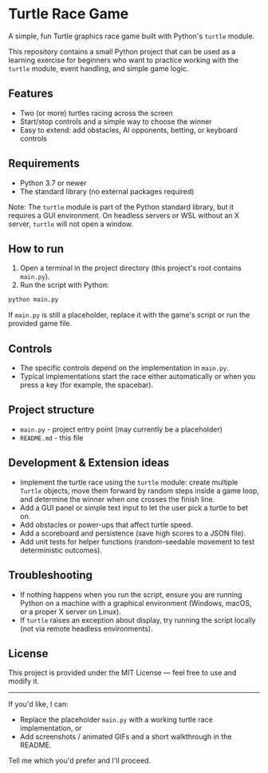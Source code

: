 # Turtle Race Game

A simple, fun Turtle graphics race game built with Python's `turtle` module.

This repository contains a small Python project that can be used as a learning exercise for beginners who want to practice working with the `turtle` module, event handling, and simple game logic.

## Features

- Two (or more) turtles racing across the screen
- Start/stop controls and a simple way to choose the winner
- Easy to extend: add obstacles, AI opponents, betting, or keyboard controls

## Requirements

- Python 3.7 or newer
- The standard library (no external packages required)

Note: The `turtle` module is part of the Python standard library, but it requires a GUI environment. On headless servers or WSL without an X server, `turtle` will not open a window.

## How to run

1. Open a terminal in the project directory (this project's root contains `main.py`).
2. Run the script with Python:

```bash
python main.py
```

If `main.py` is still a placeholder, replace it with the game's script or run the provided game file.

## Controls

- The specific controls depend on the implementation in `main.py`.
- Typical implementations start the race either automatically or when you press a key (for example, the spacebar).

## Project structure

- `main.py` - project entry point (may currently be a placeholder)
- `README.md` - this file

## Development & Extension ideas

- Implement the turtle race using the `turtle` module: create multiple `Turtle` objects, move them forward by random steps inside a game loop, and determine the winner when one crosses the finish line.
- Add a GUI panel or simple text input to let the user pick a turtle to bet on.
- Add obstacles or power-ups that affect turtle speed.
- Add a scoreboard and persistence (save high scores to a JSON file).
- Add unit tests for helper functions (random-seedable movement to test deterministic outcomes).

## Troubleshooting

- If nothing happens when you run the script, ensure you are running Python on a machine with a graphical environment (Windows, macOS, or a proper X server on Linux).
- If `turtle` raises an exception about display, try running the script locally (not via remote headless environments).

## License

This project is provided under the MIT License — feel free to use and modify it.

---

If you'd like, I can:
- Replace the placeholder `main.py` with a working turtle race implementation, or
- Add screenshots / animated GIFs and a short walkthrough in the README.

Tell me which you'd prefer and I'll proceed.
